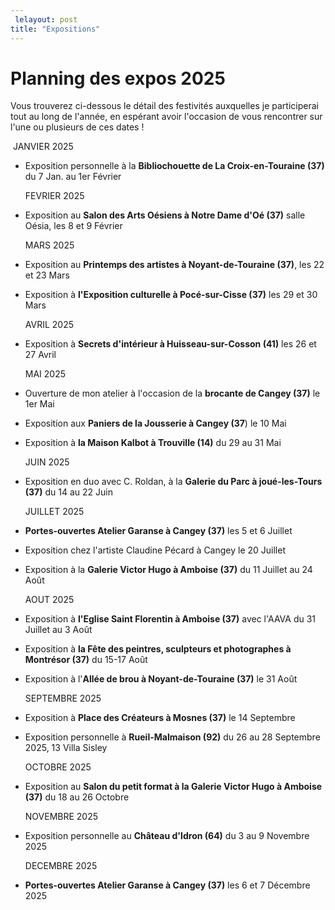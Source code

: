 ```yaml
---
 lelayout: post
title: "Expositions"
---
```

# Planning des expos 2025

 Vous trouverez ci-dessous le détail des festivités auxquelles je participerai tout au long de l'année, en espérant avoir l'occasion de vous rencontrer sur l'une ou plusieurs de ces dates !



​	   JANVIER 2025

- Exposition personnelle à la **Bibliochouette de La Croix-en-Touraine (37)**  du 7 Jan. au 1er Février 

  

  FEVRIER 2025

- Exposition au **Salon des Arts Oésiens à Notre Dame d'Oé (37)** salle Oésia, les 8 et 9 Février 

  

  MARS 2025

- Exposition au **Printemps des artistes à Noyant-de-Touraine (37)**, les 22 et 23 Mars 

- Exposition à  **l'Exposition culturelle à Pocé-sur-Cisse  (37)** les 29 et 30 Mars 

  

  AVRIL 2025

- Exposition à **Secrets d'intérieur à Huisseau-sur-Cosson (41)** les 26 et 27 Avril 

  

  MAI 2025

- Ouverture de mon atelier à l'occasion de la **brocante de Cangey (37)** le 1er Mai 

- Exposition aux **Paniers de la Jousserie à Cangey (37**) le 10 Mai

- Exposition à **la Maison Kalbot à Trouville (14)** du 29 au 31 Mai 

  

  JUIN 2025

- Exposition en duo avec C. Roldan, à la **Galerie du Parc à joué-les-Tours (37)** du 14 au 22 Juin 

  

  JUILLET 2025

- **Portes-ouvertes Atelier Garanse à Cangey (37)** les 5 et 6 Juillet 

- Exposition chez l'artiste Claudine Pécard à Cangey le 20 Juillet

- Exposition à la **Galerie Victor Hugo à Amboise (37)** du 11 Juillet au 24 Août 

  

  AOUT 2025

- Exposition à **l'Eglise Saint Florentin à Amboise (37)** avec l'AAVA du 31 Juillet au 3 Août 

- Exposition à **la Fête des peintres, sculpteurs et photographes à Montrésor (37)**  du 15-17 Août 

- Exposition à l'**Allée de brou à Noyant-de-Touraine (37)** le 31 Août 

  

  SEPTEMBRE 2025

- Exposition à **Place des Créateurs à Mosnes (37)**  le 14 Septembre 

- Exposition personnelle à **Rueil-Malmaison (92)** du 26 au 28 Septembre 2025, 13 Villa Sisley

  

  OCTOBRE 2025

- Exposition au **Salon du petit format à la Galerie Victor Hugo à Amboise (37)** du 18 au 26 Octobre 

  

  NOVEMBRE 2025

- Exposition personnelle au **Château d'Idron (64)** du 3 au 9 Novembre 2025

  

  DECEMBRE 2025

- **Portes-ouvertes Atelier Garanse à Cangey (37)**  les 6 et 7 Décembre 2025

  

  

  

  